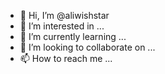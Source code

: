 - 👋 Hi, I’m @aliwishstar
- 👀 I’m interested in ...
- 🌱 I’m currently learning ...
- 💞️ I’m looking to collaborate on ...
- 📫 How to reach me ...

<!---
aliwishstar/aliwishstar is a ✨ special ✨ repository because its `README.md` (this file) appears on your GitHub profile.
You can click the Preview link to take a look at your changes.
--->
